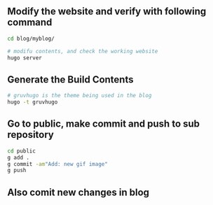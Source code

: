 ## Modify the website and verify with following command
```sh
cd blog/myblog/

# modifu contents, and check the working website
hugo server
```

## Generate the Build Contents
```sh
# gruvhugo is the theme being used in the blog
hugo -t gruvhugo
```

## Go to public, make commit and push to sub repository
```sh
cd public
g add .
g commit -am"Add: new gif image"
g push
```

## Also comit new changes in blog 